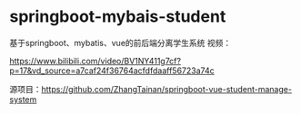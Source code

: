 # springboot-mybais-student
基于springboot、mybatis、vue的前后端分离学生系统
视频：

https://www.bilibili.com/video/BV1NY411g7cf?p=17&vd_source=a7caf24f36764acfdfdaaff56723a74c


源项目：https://github.com/ZhangTainan/springboot-vue-student-manage-system
